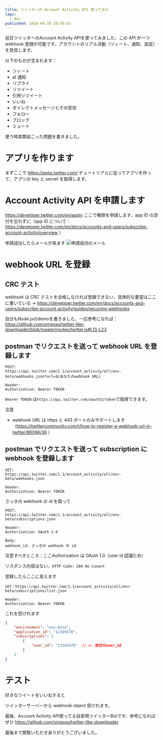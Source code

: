 ```yaml
---
title: ツイッターの Account Activity API 使ってみた
tags:
  - dev
published: 2018-04-30 20:59:43
---
```


前日ツイッターのAccount Activity APIを使ってみました、この API が一つ webhook 登録が可能です、アカウントのリアル活動（ツィート、通知、設定）を受信します。

以下のものが含まれます：
- ツィート
- at 通知
- リプライ
- リツイート
- 引用リツイート
- いいね
- ダイレクトメッセージとその受信
- フォロー
- ブロック
- ミュート

使う時実際起こった問題を書きました。

<!-- more -->

# アプリを作ります

まずここで https://apps.twitter.com/ チュートリアルに従ってアプリを作って、アプリの key と secret を取得します。

# Account Activity API を申請します

https://developer.twitter.com/en/apply
ここで権限を申請します，app ID の添付を忘れずに（app ID について：https://developer.twitter.com/en/docs/accounts-and-users/subscribe-account-activity/overview ）

申請成功したらメールが来ます
![申請成功のメール](https://i.loli.net/2018/04/30/5ae7000843f53.png)

# webhook URL を登録

## CRC テスト
webhook は CRC テストを合格しなければ登録できない、具体的な要望はここに書いている -> 
https://developer.twitter.com/en/docs/accounts-and-users/subscribe-account-activity/guides/securing-webhooks

自分もNode.jsのdemoを書きました、一応参考になれば：
https://github.com/xingoxu/twitter-like-downloader/blob/master/routes/twitter.js#L13-L23

## postman でリクエストを送って webhook URL を登録します

```
POST:
https://api.twitter.com/1.1/account_activity/all/env-beta/webhooks.json?url=${あなたのwebhook URL}

Header:
Authorization: Bearer TOKEN
```

`Bearer TOKEN` は`https://api.twitter.com/oauth2/token`で取得できます。

注意
- webhook URL は https と 443 ポートのみサポートします（https://twittercommunity.com/t/how-to-register-a-webhook-url-in-twitter/86096/36 ）


## postman でリクエストを送って subscription に webhook を登録します

```
GET:
https://api.twitter.com/1.1/account_activity/all/env-beta/webhooks.json

Header:
Authorization: Bearer TOKEN
```
さっきの webhook の id を取って

```
POST:
https://api.twitter.com/1.1/account_activity/all/env-beta/subscriptions.json

Header:
Authorization: OAuth 1.0

Body:
webhook_id: さっきの webhook の id
```
注意すべきところ：ここAuthorization は OAuth 1.0（user id 認識ため）

リスポンス内容はない、`HTTP Code: 204 No Conent`

登録したらここに見えます
```
GET：https://api.twitter.com/1.1/account_activity/all/env-beta/subscriptions/list.json

Header:
Authorization: Bearer TOKEN
```

これを受けれます
```json
{
    "environment": "env-beta",
    "application_id": "12345678",
    "subscriptions": [
        {
            "user_id": "12345678"  // <- 自分のuser_id
        }
    ]
}
```


# テスト

好きなツイートをいいねすると

ツイッターサーバーから webhook object 受けれます。

最後、Account Activity API使ってる自家用ツイッターBotです、参考になればぜひ
https://github.com/xingoxu/twitter-like-downloader


最後まで閲覧いただきありがとうございました。
